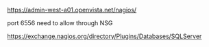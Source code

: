https://admin-west-a01.openvista.net/nagios/

port 6556 need to allow through NSG

https://exchange.nagios.org/directory/Plugins/Databases/SQLServer
